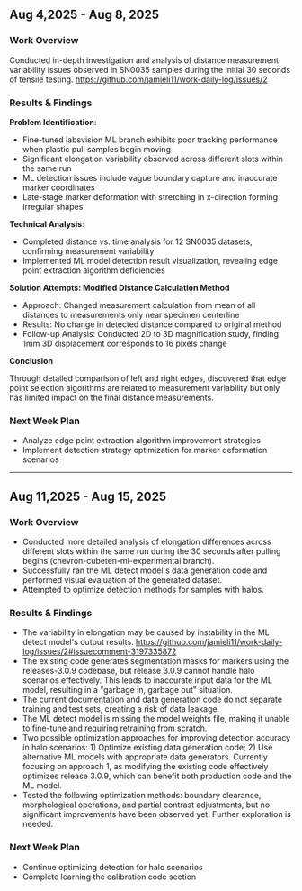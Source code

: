 ## Aug 4,2025 - Aug 8, 2025
### Work Overview
Conducted in-depth investigation and analysis of distance measurement variability issues observed in SN0035 samples during the initial 30 seconds of tensile testing.
https://github.com/jamieli11/work-daily-log/issues/2

### Results & Findings
**Problem Identification**:
- Fine-tuned labsvision ML branch exhibits poor tracking performance when plastic pull samples begin moving
- Significant elongation variability observed across different slots within the same run
- ML detection issues include vague boundary capture and inaccurate marker coordinates
- Late-stage marker deformation with stretching in x-direction forming irregular shapes

**Technical Analysis**:
- Completed distance vs. time analysis for 12 SN0035 datasets, confirming measurement variability
- Implemented ML model detection result visualization, revealing edge point extraction algorithm deficiencies

**Solution Attempts: Modified Distance Calculation Method**
- Approach: Changed measurement calculation from mean of all distances to measurements only near specimen centerline
- Results: No change in detected distance compared to original method
- Follow-up Analysis: Conducted 2D to 3D magnification study, finding 1mm 3D displacement corresponds to 16 pixels change

**Conclusion**

Through detailed comparison of left and right edges, discovered that edge point selection algorithms are related to measurement variability but only has limited impact on the final distance measurements.

### Next Week Plan ###
- Analyze edge point extraction algorithm improvement strategies
- Implement detection strategy optimization for marker deformation scenarios
-------------------------
## Aug 11,2025 - Aug 15, 2025
### Work Overview
- Conducted more detailed analysis of elongation differences across different slots within the same run during the 30 seconds after pulling begins (chevron-cubeten-ml-experimental branch).
- Successfully ran the ML detect model's data generation code and performed visual evaluation of the generated dataset.
- Attempted to optimize detection methods for samples with halos.

### Results & Findings
- The variability in elongation may be caused by instability in the ML detect model's output results. https://github.com/jamieli11/work-daily-log/issues/2#issuecomment-3197335872
- The existing code generates segmentation masks for markers using the releases-3.0.9 codebase, but release 3.0.9 cannot handle halo scenarios effectively. This leads to inaccurate input data for the ML model, resulting in a "garbage in, garbage out" situation. 
- The current documentation and data generation code do not separate training and test sets, creating a risk of data leakage. 
- The ML detect model is missing the model weights file, making it unable to fine-tune and requiring retraining from scratch.
- Two possible optimization approaches for improving detection accuracy in halo scenarios: 1) Optimize existing data generation code; 2) Use alternative ML models with appropriate data generators. Currently focusing on approach 1, as modifying the existing code effectively optimizes release 3.0.9, which can benefit both production code and the ML model. 
- Tested the following optimization methods: boundary clearance, morphological operations, and partial contrast adjustments, but no significant improvements have been observed yet. Further exploration is needed.

### Next Week Plan
- Continue optimizing detection for halo scenarios
- Complete learning the calibration code section
